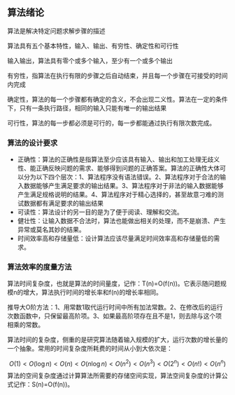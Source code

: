 ## 算法绪论

算法是解决特定问题求解步骤的描述

算法具有五个基本特性，输入、输出、有穷性、确定性和可行性

输入输出，算法具有零个或多个输入，至少有一个或多个输出

有穷性，指算法在执行有限的步骤之后自动结束，并且每一个步骤在可接受的时间内完成

确定性，算法的每一个步骤都有确定的含义，不会出现二义性。算法在一定的条件下，只有一条执行路径，相同的输入只能有唯一的输出结果

可行性，算法的每一步都必须是可行的，每一步都能通过执行有限次数完成。

### 算法的设计要求

- 正确性：算法的正确性是指算法至少应该具有输入、输出和加工处理无歧义性、能正确反映问题的需求、能够得到问题的正确答案。算法的正确性大体可以分为以下四个层次：1、算法程序没有语法错误。2、算法程序对于合法的输入数据能够产生满足要求的输出结果。3、算法程序对于非法的输入数据能够产生满足规格说明的结果。4、算法程序对于精心选择的，甚至故意刁难的测试数据都有满足要求的输出结果
- 可读性：算法设计的另一目的是为了便于阅读、理解和交流。
- 健壮性：让输入数据不合法时，算法也能做出相关的处理，而不是崩溃、产生异常或莫名其妙的结果。
- 时间效率高和存储量低：设计算法应该尽量满足时间效率高和存储量低的需求。

### 算法效率的度量方法

算法时间复杂度，也就是算法的时间量度，记作：T(n)=O(f(n))。它表示随问题规模n的增大，算法执行时间的增长率和f(n)的增长率相同。

推导大O阶方法：1、用常数1取代运行时间中所有加法常数。2、在修改后的运行次数函数中，只保留最高阶项。3、如果最高阶项存在且不是1，则去除与这个项相乘的常数。

算法时间的复杂度，侧重的是研究算法随着输入规模的扩大，运行次数的增长量的一个抽象。常用的时间复杂度所耗费的时间从小到大依次是：

$$
O(1) < O(\log{n}) < O(n) < O(n\log{n}) < O(n^2) < O(n^3) < O(2^n) < O(n!) < O(n^n)
$$
算法的空间复杂度通过计算算法所需要的存储空间实现，算法空间复杂度的计算公式记作：S(n)=O(f(n))。
